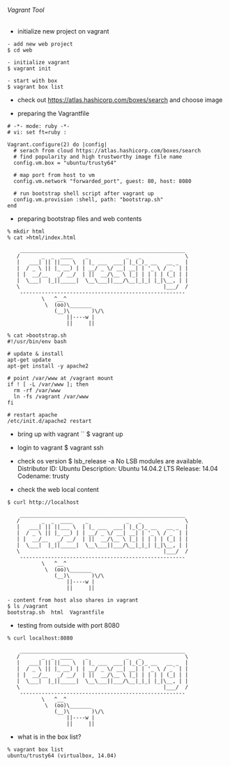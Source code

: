 ###### Vagrant Tool
* initialize new project on vagrant
```
- add new web project
$ cd web

- initialize vagrant
$ vagrant init

- start with box
$ vagrant box list
```

* check out https://atlas.hashicorp.com/boxes/search and choose image

* preparing the Vagrantfile
```
# -*- mode: ruby -*-
# vi: set ft=ruby :

Vagrant.configure(2) do |config|
  # serach from cloud https://atlas.hashicorp.com/boxes/search
  # find popularity and high trustworthy image file name
  config.vm.box = "ubuntu/trusty64"

  # map port from host to vm
  config.vm.network "forwarded_port", guest: 80, host: 8080

  # run bootstrap shell script after vagrant up
  config.vm.provision :shell, path: "bootstrap.sh"
end
```

* preparing bootstrap files and web contents
```
% mkdir html
% cat >html/index.html

    _____________________________________________________
   /       _  _  ____    _            _   _              \
   |   ___| || ||___ \  | |_ ___  ___| |_(_)_ __   __ _  |
   |  / _ \ || |_ __) | | __/ _ \/ __| __| | '_ \ / _` | |
   | |  __/__   _/ __/  | ||  __/\__ \ |_| | | | | (_| | |
   |  \___|  |_||_____|  \__\___||___/\__|_|_| |_|\__, | |
   \                                              |___/  /
    -----------------------------------------------------
           \   ^__^
            \  (oo)\_______
               (__)\       )\/\
                   ||----w |
                   ||     ||

% cat >bootstrap.sh
#!/usr/bin/env bash

# update & install
apt-get update
apt-get install -y apache2

# point /var/www at /vagrant mount
if ! [ -L /var/www ]; then
  rm -rf /var/www
  ln -fs /vagrant /var/www
fi

# restart apache
/etc/init.d/apache2 restart

```

* bring up with vagrant
``
$ vagrant up

- login to vagrant
$ vagrant ssh

- check os version
$ lsb_release -a
No LSB modules are available.
Distributor ID: Ubuntu
Description:    Ubuntu 14.04.2 LTS
Release:        14.04
Codename:       trusty

- check the web local content
```
$ curl http://localhost

    _____________________________________________________
   /       _  _  ____    _            _   _              \
   |   ___| || ||___ \  | |_ ___  ___| |_(_)_ __   __ _  |
   |  / _ \ || |_ __) | | __/ _ \/ __| __| | '_ \ / _` | |
   | |  __/__   _/ __/  | ||  __/\__ \ |_| | | | | (_| | |
   |  \___|  |_||_____|  \__\___||___/\__|_|_| |_|\__, | |
   \                                              |___/  /
    -----------------------------------------------------
           \   ^__^
            \  (oo)\_______
               (__)\       )\/\
                   ||----w |
                   ||     ||

- content from host also shares in vagrant
$ ls /vagrant
bootstrap.sh  html  Vagrantfile
```

- testing from outside with port 8080
```
% curl localhost:8080

    _____________________________________________________
   /       _  _  ____    _            _   _              \
   |   ___| || ||___ \  | |_ ___  ___| |_(_)_ __   __ _  |
   |  / _ \ || |_ __) | | __/ _ \/ __| __| | '_ \ / _` | |
   | |  __/__   _/ __/  | ||  __/\__ \ |_| | | | | (_| | |
   |  \___|  |_||_____|  \__\___||___/\__|_|_| |_|\__, | |
   \                                              |___/  /
    -----------------------------------------------------
           \   ^__^
            \  (oo)\_______
               (__)\       )\/\
                   ||----w |
                   ||     ||
```

* what is in the box list?
```
% vagrant box list
ubuntu/trusty64 (virtualbox, 14.04)
```
